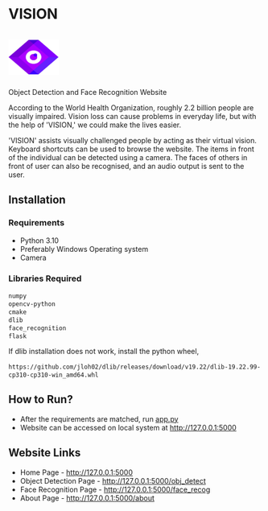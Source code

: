 # VISION  &emsp;&emsp;&emsp;&emsp;&emsp;&emsp;&emsp;&emsp;&emsp;&emsp;&emsp;&emsp;&emsp;&emsp;&emsp;&emsp;&emsp;&emsp; <img src="https://github.com/Rohan-Redd/Vision/blob/main/Static/img/fav.png" width="100" height="70"> 
Object Detection and Face Recognition Website

According to the World Health Organization, roughly 2.2 billion people are visually impaired. Vision loss can cause problems in everyday life, but with the help of 'VISION,' we could make the lives easier.

'VISION' assists visually challenged people by acting as their virtual vision. Keyboard shortcuts can be used to browse the website. The items in front of the individual can be detected using a camera. The faces of others in front of user can also be recognised, and an audio output is sent to the user.

## Installation

### Requirements
* Python 3.10
* Preferably Windows Operating system
* Camera

### Libraries Required
```
numpy
opencv-python
cmake
dlib
face_recognition
flask
```


If dlib installation does not work, install the python wheel,
```
https://github.com/jloh02/dlib/releases/download/v19.22/dlib-19.22.99-cp310-cp310-win_amd64.whl 
```

## How to Run?

* After the requirements are matched, run [app.py](https://github.com/Rohan-Redd/Vision/blob/main/app.py)
* Website can be accessed on local system at http://127.0.0.1:5000

## Website Links
* Home Page - http://127.0.0.1:5000
* Object Detection Page - http://127.0.0.1:5000/obj_detect
* Face Recognition Page - http://127.0.0.1:5000/face_recog
* About Page - http://127.0.0.1:5000/about
